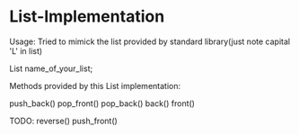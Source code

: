 # List-Implementation

Usage:
Tried to mimick the list provided by standard library(just note capital 'L' in list) 

List<type> name_of_your_list;

Methods provided by this List implementation:

push_back()
pop_front()
pop_back()
back()
front()

TODO:
reverse()
push_front()
